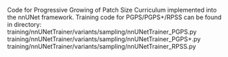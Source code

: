 Code for Progressive Growing of Patch Size Curriculum implemented into the nnUNet framework.
Training code for PGPS/PGPS+/RPSS can be found in directory:
training/nnUNetTrainer/variants/sampling/nnUNetTrainer_PGPS.py
training/nnUNetTrainer/variants/sampling/nnUNetTrainer_PGPS+.py
training/nnUNetTrainer/variants/sampling/nnUNetTrainer_RPSS.py
